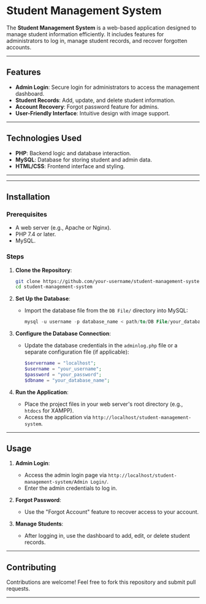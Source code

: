 # Student Management System

The **Student Management System** is a web-based application designed to manage student information efficiently. It includes features for administrators to log in, manage student records, and recover forgotten accounts.

---

## Features
- **Admin Login**: Secure login for administrators to access the management dashboard.
- **Student Records**: Add, update, and delete student information.
- **Account Recovery**: Forgot password feature for admins.
- **User-Friendly Interface**: Intuitive design with image support.

---

## Technologies Used
- **PHP**: Backend logic and database interaction.
- **MySQL**: Database for storing student and admin data.
- **HTML/CSS**: Frontend interface and styling.

---


---

## Installation

### Prerequisites
- A web server (e.g., Apache or Nginx).
- PHP 7.4 or later.
- MySQL.

### Steps
1. **Clone the Repository**:
    ```bash
    git clone https://github.com/your-username/student-management-system.git
    cd student-management-system
    ```
2. **Set Up the Database**:
    - Import the database file from the `DB File/` directory into MySQL:
      ```sql
      mysql -u username -p database_name < path/to/DB File/your_database_file.sql
      ```
3. **Configure the Database Connection**:
    - Update the database credentials in the `adminlog.php` file or a separate configuration file (if applicable):
      ```php
      $servername = "localhost";
      $username = "your_username";
      $password = "your_password";
      $dbname = "your_database_name";
      ```

4. **Run the Application**:
    - Place the project files in your web server's root directory (e.g., `htdocs` for XAMPP).
    - Access the application via `http://localhost/student-management-system`.

---

## Usage
1. **Admin Login**:
   - Access the admin login page via `http://localhost/student-management-system/Admin Login/`.
   - Enter the admin credentials to log in.

2. **Forgot Password**:
   - Use the "Forgot Account" feature to recover access to your account.

3. **Manage Students**:
   - After logging in, use the dashboard to add, edit, or delete student records.

---

## Contributing
Contributions are welcome! Feel free to fork this repository and submit pull requests.

---
